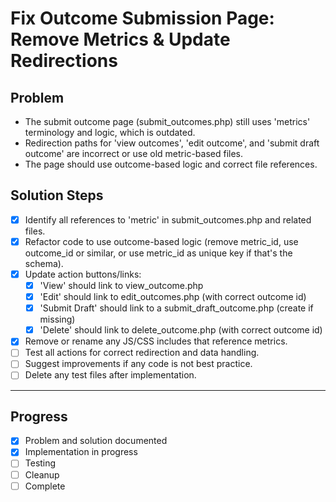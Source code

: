 # Fix Outcome Submission Page: Remove Metrics & Update Redirections

## Problem
- The submit outcome page (submit_outcomes.php) still uses 'metrics' terminology and logic, which is outdated.
- Redirection paths for 'view outcomes', 'edit outcome', and 'submit draft outcome' are incorrect or use old metric-based files.
- The page should use outcome-based logic and correct file references.

## Solution Steps
- [x] Identify all references to 'metric' in submit_outcomes.php and related files.
- [x] Refactor code to use outcome-based logic (remove metric_id, use outcome_id or similar, or use metric_id as unique key if that's the schema).
- [x] Update action buttons/links:
    - [x] 'View' should link to view_outcome.php
    - [x] 'Edit' should link to edit_outcomes.php (with correct outcome id)
    - [x] 'Submit Draft' should link to a submit_draft_outcome.php (create if missing)
    - [x] 'Delete' should link to delete_outcome.php (with correct outcome id)
- [x] Remove or rename any JS/CSS includes that reference metrics.
- [ ] Test all actions for correct redirection and data handling.
- [ ] Suggest improvements if any code is not best practice.
- [ ] Delete any test files after implementation.

---

## Progress
- [x] Problem and solution documented
- [x] Implementation in progress
- [ ] Testing
- [ ] Cleanup
- [ ] Complete
